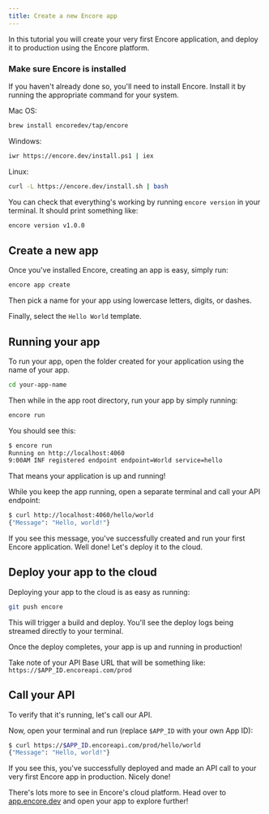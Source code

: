 ```yaml
---
title: Create a new Encore app
---
```


In this tutorial you will create your very first Encore application,
and deploy it to production using the Encore platform.

### Make sure Encore is installed
If you haven't already done so, you'll need to install Encore.
Install it by running the appropriate command for your system.

Mac OS:
```bash
brew install encoredev/tap/encore
```

Windows:
```bash
iwr https://encore.dev/install.ps1 | iex
```

Linux:
```bash
curl -L https://encore.dev/install.sh | bash
```

You can check that everything's working by running `encore version` in your terminal.
It should print something like:
```bash
encore version v1.0.0
```


## Create a new app
Once you've installed Encore, creating an app is easy, simply run:
```bash
encore app create
```

Then pick a name for your app using lowercase letters, digits, or dashes.

Finally, select the `Hello World` template.

## Running your app

To run your app, open the folder created for your application using the name of your app.
```bash
cd your-app-name
```

Then while in the app root directory, run your app by simply running:
```bash
encore run
```

You should see this:

```bash
$ encore run
Running on http://localhost:4060
9:00AM INF registered endpoint endpoint=World service=hello
```

That means your application is up and running!

While you keep the app running, open a separate terminal and call your API endpoint:

```bash
$ curl http://localhost:4060/hello/world
{"Message": "Hello, world!"}
```

If you see this message, you've successfully created and run your first Encore application.
Well done! Let's deploy it to the cloud.

## Deploy your app to the cloud

Deploying your app to the cloud is as easy as running:

```bash
git push encore
```
This will trigger a build and deploy. You'll see the deploy logs being streamed directly to your terminal.

Once the deploy completes, your app is up and running in production!

Take note of your API Base URL that will be something like: `https://$APP_ID.encoreapi.com/prod`

## Call your API
To verify that it's running, let's call our API.

Now, open your terminal and run (replace `$APP_ID` with your own App ID):

```bash
$ curl https://$APP_ID.encoreapi.com/prod/hello/world
{"Message": "Hello, world!"}
```

If you see this, you've successfully deployed and made an API call to your very first Encore app in production.
Nicely done!

There's lots more to see in Encore's cloud platform. Head over to [app.encore.dev](https://app.encore.dev)
and open your app to explore further!
